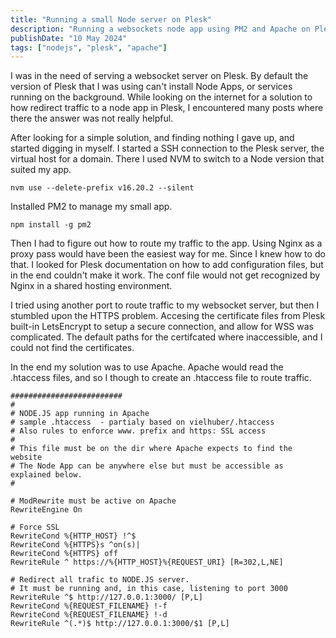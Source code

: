 ```yaml
---
title: "Running a small Node server on Plesk"
description: "Running a websockets node app using PM2 and Apache on Plesk"
publishDate: "10 May 2024"
tags: ["nodejs", "plesk", "apache"]
---
```


I was in the need of serving a websocket server on Plesk. By default the version of Plesk that I was using can't install Node Apps, or services running on the background.
While looking on the internet for a solution to how redirect traffic to a node app in Plesk, I encountered many posts where there the answer was not really helpful.

After looking for a simple solution, and finding nothing I gave up, and started digging in myself.
I started a SSH connection to the Plesk server, the virtual host for a domain.
There I used NVM to switch to a Node version that suited my app.

`nvm use --delete-prefix v16.20.2 --silent`

Installed PM2 to manage my small app.

`npm install -g pm2`

Then I had to figure out how to route my traffic to the app. Using Nginx as a proxy pass would have been the easiest way for me.
Since I knew how to do that. I looked for Plesk documentation on how to add configuration files, but in the end couldn't make it work.
The conf file would not get recognized by Nginx in a shared hosting environment.

I tried using another port to route traffic to my websocket server, but then I stumbled upon the HTTPS problem.
Accesing the certificate files from Plesk built-in LetsEncrypt to setup a secure connection, and allow for WSS was complicated.
The default paths for the certifcated where inaccessible, and I could not find the certificates.

In the end my solution was to use Apache. Apache would read the .htaccess files, and so I though to create an .htaccess file to route traffic.

```
#########################
#
# NODE.JS app running in Apache
# sample .htaccess  - partialy based on vielhuber/.htaccess
# Also rules to enforce www. prefix and https: SSL access
#
# This file must be on the dir where Apache expects to find the website
# The Node App can be anywhere else but must be accessible as explained below.
#

# ModRewrite must be active on Apache
RewriteEngine On

# Force SSL
RewriteCond %{HTTP_HOST} !^$
RewriteCond %{HTTPS}s ^on(s)|
RewriteCond %{HTTPS} off
RewriteRule ^ https://%{HTTP_HOST}%{REQUEST_URI} [R=302,L,NE]

# Redirect all trafic to NODE.JS server.
# It must be running and, in this case, listening to port 3000
RewriteRule ^$ http://127.0.0.1:3000/ [P,L]
RewriteCond %{REQUEST_FILENAME} !-f
RewriteCond %{REQUEST_FILENAME} !-d
RewriteRule ^(.*)$ http://127.0.0.1:3000/$1 [P,L]
```

